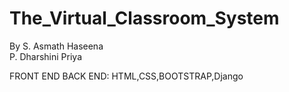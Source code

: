 # The_Virtual_Classroom_System
By
S. Asmath Haseena  
P. Dharshini Priya

FRONT END BACK END:
HTML,CSS,BOOTSTRAP,Django
